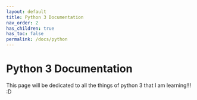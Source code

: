 ```yaml
---
layout: default
title: Python 3 Documentation
nav_order: 2
has_children: true
has_toc: false
permalink: /docs/python
---
```


# Python 3 Documentation

This page will be dedicated to all the things of python 3 that I am learning!!! :D 

